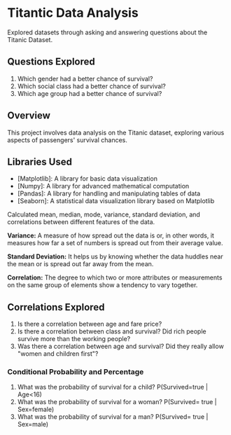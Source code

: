 # Titantic Data Analysis

Explored datasets through asking and answering questions about the Titanic Dataset.

## Questions Explored

1. Which gender had a better chance of survival?
2. Which social class had a better chance of survival?
3. Which age group had a better chance of survival?

## Overview

This project involves data analysis on the Titanic dataset, exploring various aspects of passengers' survival chances.

## Libraries Used

- [Matplotlib]: A library for basic data visualization
- [Numpy]: A library for advanced mathematical computation
- [Pandas]: A library for handling and manipulating tables of data
- [Seaborn]: A statistical data visualization library based on Matplotlib

Calculated mean, median, mode, variance, standard deviation, and correlations between different features of the data.

**Variance:** A measure of how spread out the data is or, in other words, it measures how far a set of numbers is spread out from their average value.

**Standard Deviation:** It helps us by knowing whether the data huddles near the mean or is spread out far away from the mean.

**Correlation:** The degree to which two or more attributes or measurements on the same group of elements show a tendency to vary together.

## Correlations Explored

1. Is there a correlation between age and fare price?
2. Is there a correlation between class and survival? Did rich people survive more than the working people?
3. Was there a correlation between age and survival? Did they really allow "women and children first"?

### Conditional Probability and Percentage

1. What was the probability of survival for a child? P(Survived=true | Age<16)
2. What was the probability of survival for a woman? P(Survived= true | Sex=female)
3. What was the probability of survival for a man? P(Survived= true | Sex=male)





